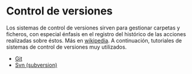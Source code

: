 # Control de versiones

Los sistemas de control de versiones sirven para gestionar carpetas y ficheros, con especial énfasis en el registro del histórico de las acciones realizadas sobre éstos. Más en [wikipedia](https://es.wikipedia.org/wiki/Control_de_versiones). A continuación, tutoriales de sistemas de control de versiones muy utilizados.

* [Git](git.md)
* [Svn (subversion)](subversion.md)
